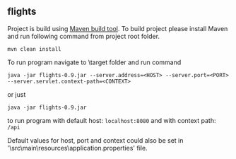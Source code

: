 ## flights

Project is build using [Maven build tool](https://maven.apache.org/). 
To build project please install Maven and run following command from project root folder.

`mvn clean install`

To run program navigate to \target folder and run command

`java -jar flights-0.9.jar --server.address=<HOST> --server.port=<PORT> --server.servlet.context-path=<CONTEXT>`

or just 

`java -jar flights-0.9.jar`

to run program with default host: `localhost:8080` and with context path: `/api` 

Default values for host, port and context could also be set in '\src\main\resources\application.properties' file. 
